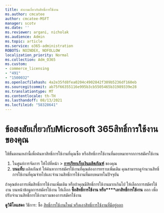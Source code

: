```yaml
---
title: คําถามเกี่ยวกับสิทธิ์การใช้งาน
ms.author: cmcatee
author: cmcatee-MSFT
manager: scotv
ms.date: ''
ms.reviewer: argani, nicholak
ms.audience: Admin
ms.topic: article
ms.service: o365-administration
ROBOTS: NOINDEX, NOFOLLOW
localization_priority: Normal
ms.collection: Adm_O365
ms.custom:
- commerce_licensing
- "491"
- "1500032"
ms.openlocfilehash: 4a2e35fd8fea0204c4902842f309b5236df160eb
ms.sourcegitcommit: ab75f66355116e995b3cb5505465b31989339e28
ms.translationtype: MT
ms.contentlocale: th-TH
ms.lasthandoff: 08/13/2021
ms.locfileid: "58328641"
---
```

# <a name="questions-about-your-microsoft-365-license"></a>ข้อสงสัยเกี่ยวกับMicrosoft 365สิทธิ์การใช้งานของคุณ

ใช้ขั้นตอนเหล่านี้เพื่อค้นหาสิทธิ์การใช้งานที่คุณซื้อ หรือสิทธิ์การใช้งานที่มอบหมายจากการสมัครใช้งาน
  
1. ในศูนย์การจัดการ ให้ไปที่หน้า \> **[การเรียกเก็บเงินผลิตภัณฑ์](https://go.microsoft.com/fwlink/p/?linkid=842054)** ของคุณ
2. **บนแท็บ** ผลิตภัณฑ์ ให้ค้นหาการสมัครใช้งานที่คุณต้องการทราบเพิ่มเติม คุณสามารถดูจํานวนสิทธิ์การใช้งานที่คุณจ่ายไปและจํานวนสิทธิ์การใช้งานที่มอบหมายในปัจจุบัน

ถ้าคุณต้องการเพิ่มสิทธิ์การใช้งานเพิ่มเติม หรือถ้าคุณมีสิทธิ์การใช้งานมากเกินไป ให้เลือกการสมัครใช้งาน บนหน้าข้อมูลการสมัครใช้งาน ให้เลือก **ซื้อสิทธิ์การใช้งาน หรือ****เอาสิทธิ์การใช้งาน** ออก เพื่อปรับจํานวนสิทธิ์การใช้งานรวมของการสมัครใช้งาน

**ดูวิดีโอแสดง** วิธีการ: ซื้อ [สิทธิ์การใช้งานใหม่ หรือ](https://go.microsoft.com/fwlink/p/?linkid=2154857)[เอาสิทธิ์การใช้งานที่มีอยู่ออก](https://go.microsoft.com/fwlink/p/?linkid=2154938)